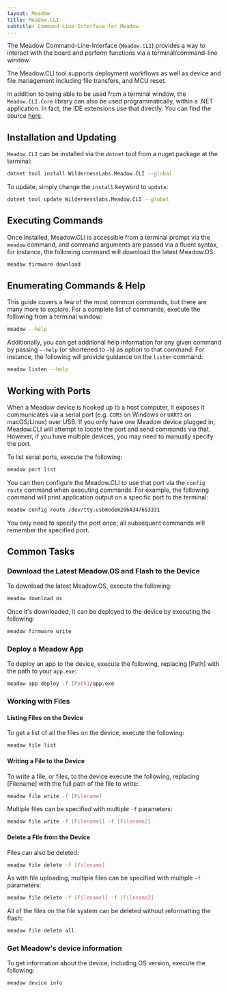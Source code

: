```yaml
---
layout: Meadow
title: Meadow.CLI
subtitle: Command-Line-Interface for Meadow
---
```


The Meadow Command-Line-Interface (`Meadow.CLI`) provides a way to interact with the board and perform functions via a terminal/command-line window. 

The Meadow.CLI tool supports deployment workflows as well as device and file management including file transfers, and MCU reset.

In addition to being able to be used from a terminal window, the `Meadow.CLI.Core` library can also be used programmatically, within a .NET application. In fact, the IDE extensions use that directly. You can find the source [here](https://github.com/wildernesslabs/Meadow.CLI).

## Installation and Updating

`Meadow.CLI` can be installed via the `dotnet` tool from a nuget package at the terminal:

```bash
dotnet tool install WildernessLabs.Meadow.CLI --global
```

To update, simply change the `install` keyword to `update`:

```bash
dotnet tool update Wildernesslabs.Meadow.CLI --global
```

## Executing Commands

Once installed, Meadow.CLI is accessible from a terminal prompt via the `meadow` command, and command arguments are passed via a fluent syntax, for instance, the following command will download the latest Meadow.OS:

```bash
meadow firmware download
```

## Enumerating Commands & Help

This guide covers a few of the most common commands, but there are many more to explore. For a complete list of commands, execute the following from a terminal window:

```bash
meadow --help
```

Additionally, you can get additional help information for any given command by passing `--help` (or shortened to `-h`) as option to that command. For instance, the following will provide guidance on the `listen` command:

```bash
meadow listen --help
```

## Working with Ports

When a Meadow device is hooked up to a host computer, it exposes it communicates via a serial port (e.g. `COM3` on Windows or `UART3` on macOS/Linux) over USB. If you only have one Meadow device plugged in, Meadow.CLI will attempt to locate the port and send commands via that. However, if you have multiple devices, you may need to manually specify the port.

To list serial ports, execute the following:

```bash
meadow port list
```

You can then configure the Meadow.CLI to use that port via the `config route` command when executing commands. For example, the following command will print application output on a specific port to the terminal:

```bash
meadow config route /dev/tty.usbmodem206A347653331
```

You only need to specify the port once; all subsequent commands will remember the specified port.

## Common Tasks

### Download the Latest Meadow.OS and Flash to the Device

To download the latest Meadow.OS, execute the following:

```bash
meadow download os
```

Once it's downloaded, it can be deployed to the device by executing the following:

```bash
meadow firmware write
```

### Deploy a Meadow App

To deploy an app to the device, execute the following, replacing [Path] with the path to your `app.exe`:

```bash
meadow app deploy -f [Path]/app.exe
```

### Working with Files

#### Listing Files on the Device

To get a list of all the files on the device, execute the following:

```bash
meadow file list
```

#### Writing a File to the Device

To write a file, or files, to the device execute the following, replacing [Filename] with the full path of the file to write:

```bash
meadow file write -f [Filename]
```

Multiple files can be specified with multiple `-f` parameters:

```bash
meadow file write -f [Filename1] -f [Filename2]
```

#### Delete a File from the Device

Files can also be deleted:

```bash
meadow file delete -f [Filename]
```

As with file uploading, multiple files can be specified with multiple `-f` parameters:

```bash
meadow file delete -f [Filename1] -f [Filename2]
```

All of the files on the file system can be deleted without reformatting the flash:

```bash
meadow file delete all
```


### Get Meadow's device information

To get information about the device, including OS version, execute the following:

```bash
meadow device info
```
